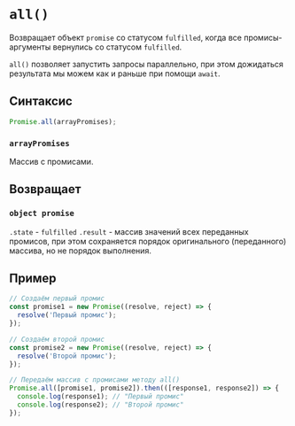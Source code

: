 # `all()`

Возвращает объект `promise` со статусом `fulfilled`, когда все промисы-аргументы вернулись со статусом `fulfilled`.

`all()` позволяет запустить запросы параллельно, при этом дожидаться результата мы можем как и раньше при помощи `await`.

## Синтаксис

```js
Promise.all(arrayPromises);
```

### `arrayPromises`

Массив с промисами.

## Возвращает

### `object promise`

`.state` - `fulfilled`
`.result` - массив значений всех переданных промисов, при этом сохраняется порядок оригинального (переданного) массива, но не порядок выполнения.

## Пример

```js
// Создаём первый промис
const promise1 = new Promise((resolve, reject) => {
  resolve('Первый промис');
});

// Создаём второй промис
const promise2 = new Promise((resolve, reject) => {
  resolve('Второй промис');
});

// Передаём массив с промисами методу all()
Promise.all([promise1, promise2]).then(([response1, response2]) => {
  console.log(response1); // "Первый промис"
  console.log(response2); // "Второй промис"
});
```

